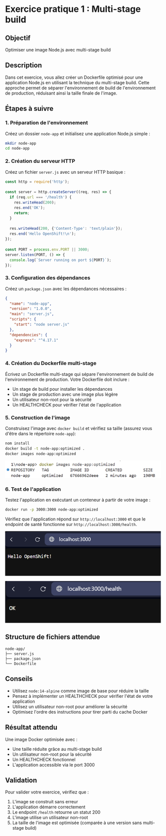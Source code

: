 # Exercice pratique 1 : Multi-stage build

## Objectif
Optimiser une image Node.js avec multi-stage build

## Description
Dans cet exercice, vous allez créer un Dockerfile optimisé pour une application Node.js en utilisant la technique du multi-stage build. Cette approche permet de séparer l'environnement de build de l'environnement de production, réduisant ainsi la taille finale de l'image.

## Étapes à suivre

### 1. Préparation de l'environnement
Créez un dossier `node-app` et initialisez une application Node.js simple :

```bash
mkdir node-app
cd node-app
```

### 2. Création du serveur HTTP
Créez un fichier `server.js` avec un serveur HTTP basique :

```javascript
const http = require('http');

const server = http.createServer((req, res) => {
  if (req.url === '/health') {
    res.writeHead(200);
    res.end('OK');
    return;
  }
  
  res.writeHead(200, {'Content-Type': 'text/plain'});
  res.end('Hello OpenShift!\n');
});

const PORT = process.env.PORT || 3000;
server.listen(PORT, () => {
  console.log(`Server running on port ${PORT}`);
});
```

### 3. Configuration des dépendances
Créez un `package.json` avec les dépendances nécessaires :

```json
{
  "name": "node-app",
  "version": "1.0.0",
  "main": "server.js",
  "scripts": {
    "start": "node server.js"
  },
  "dependencies": {
    "express": "^4.17.1"
  }
}
```

### 4. Création du Dockerfile multi-stage
Écrivez un Dockerfile multi-stage qui sépare l'environnement de build de l'environnement de production. Votre Dockerfile doit inclure :
- Un stage de build pour installer les dépendances
- Un stage de production avec une image plus légère
- Un utilisateur non-root pour la sécurité
- Un HEALTHCHECK pour vérifier l'état de l'application

### 5. Construction de l'image
Construisez l'image avec `docker build` et vérifiez sa taille (assurez vous d'être dans le répertoire `node-app`):

```bash
nom install
docker build -t node-app:optimized .
docker images node-app:optimized
```
![alt text](image.png)

### 6. Test de l'application
Testez l'application en exécutant un conteneur à partir de votre image :

```bash
docker run -p 3000:3000 node-app:optimized
```

Vérifiez que l'application répond sur `http://localhost:3000` et que le endpoint de santé fonctionne sur `http://localhost:3000/health`.

![alt text](image-1.png)

![alt text](image-2.png)

## Structure de fichiers attendue

```
node-app/
├── server.js
├── package.json
└── Dockerfile
```

## Conseils
- Utilisez `node:14-alpine` comme image de base pour réduire la taille
- Pensez à implémenter un HEALTHCHECK pour vérifier l'état de votre application
- Utilisez un utilisateur non-root pour améliorer la sécurité
- Optimisez l'ordre des instructions pour tirer parti du cache Docker

## Résultat attendu
Une image Docker optimisée avec :
- Une taille réduite grâce au multi-stage build
- Un utilisateur non-root pour la sécurité
- Un HEALTHCHECK fonctionnel
- L'application accessible via le port 3000

## Validation
Pour valider votre exercice, vérifiez que :
1. L'image se construit sans erreur
2. L'application démarre correctement
3. Le endpoint `/health` retourne un statut 200
4. L'image utilise un utilisateur non-root
5. La taille de l'image est optimisée (comparée à une version sans multi-stage build)

